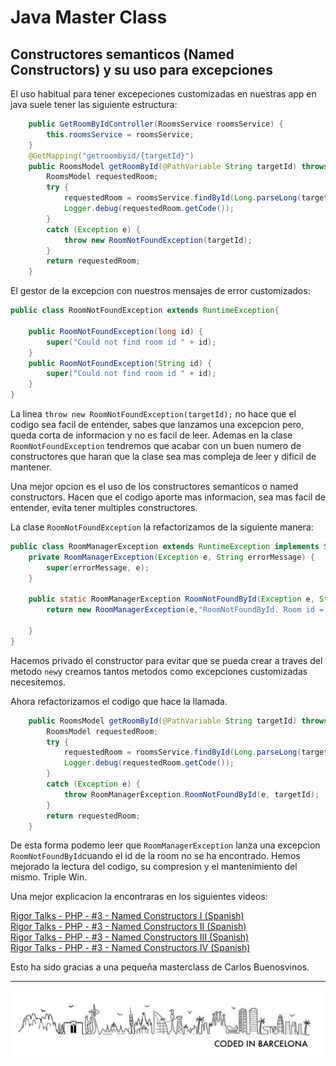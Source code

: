 # Java Master Class

## Constructores semanticos (Named Constructors) y su uso para excepciones

El uso habitual para tener excepeciones customizadas en nuestras app en java suele tener las siguiente estructura:  

```java
    public GetRoomByIdController(RoomsService roomsService) {
        this.roomsService = roomsService;
    }
    @GetMapping("getroombyid/{targetId}")
    public RoomsModel getRoomById(@PathVariable String targetId) throws RoomManagerException {
        RoomsModel requestedRoom;
        try {
            requestedRoom = roomsService.findById(Long.parseLong(targetId));
            Logger.debug(requestedRoom.getCode());
        }
        catch (Exception e) {
            throw new RoomNotFoundException(targetId);
        }
        return requestedRoom;
    }
```

El gestor de la excepcion con nuestros mensajes de error customizados:  

```java
public class RoomNotFoundException extends RuntimeException{

    public RoomNotFoundException(long id) {
        super("Could not find room id " + id);
    }
    public RoomNotFoundException(String id) {
        super("Could not find room id " + id);
    }
}
```

La linea  ``` throw new RoomNotFoundException(targetId); ``` no hace que el codigo sea facil de entender, sabes que lanzamos una excepcion pero, queda corta de informacion y no es facil de leer. Ademas en la clase ``` RoomNotFoundException ``` tendremos que acabar con un buen numero de constructores que haran que la clase sea mas compleja de leer y dificil de mantener.  

Una mejor opcion es el uso de los constructores semanticos o named constructors. Hacen que el codigo aporte mas informacion, sea mas facil de entender, evita tener multiples constructores.

La clase ``` RoomNotFoundException ``` la refactorizamos de la siguiente manera:

```java
public class RoomManagerException extends RuntimeException implements Serializable {
    private RoomManagerException(Exception e, String errorMessage) {
        super(errorMessage, e);
    }

    public static RoomManagerException RoomNotFoundById(Exception e, String id) {
        return new RoomManagerException(e,"RoomNotFoundById. Room id = " + id + " NOT FOUND");

    }
}
```

Hacemos privado el constructor para evitar que se pueda crear a traves del metodo ```new```y creamos tantos metodos como excepciones customizadas necesitemos.  

Ahora refactorizamos el codigo que hace la llamada.  

```java
    public RoomsModel getRoomById(@PathVariable String targetId) throws RoomManagerException {
        RoomsModel requestedRoom;
        try {
            requestedRoom = roomsService.findById(Long.parseLong(targetId));
            Logger.debug(requestedRoom.getCode());
        }
        catch (Exception e) {
            throw RoomManagerException.RoomNotFoundById(e, targetId);
        }
        return requestedRoom;
    }
```

De esta forma podemo leer que ```RoomManagerException``` lanza una excepcion ```RoomNotFoundById```cuando el id de la room no se ha encontrado. Hemos mejorado la lectura del codigo, su compresion y el mantenimiento del mismo. Triple Win.  

Una mejor explicacion la encontraras en los siguientes videos:  

[Rigor Talks - PHP - #3 - Named Constructors I (Spanish)](https://youtu.be/LjEG7AR-MOg)  
[Rigor Talks - PHP - #3 - Named Constructors II (Spanish)](https://youtu.be/RE3cAEFSsDc)  
[Rigor Talks - PHP - #3 - Named Constructors III (Spanish)](https://youtu.be/w2CfVDtQGc0)  
[Rigor Talks - PHP - #3 - Named Constructors IV (Spanish)](https://youtu.be/210Ed5PeK4g)  

Esto ha sido gracias a una pequeña masterclass de Carlos Buenosvinos.  

---
<!-- Pit i Collons -->
![Coded In Barcelona](https://raw.githubusercontent.com/leguim-repo/leguim-repo/master/img/currentfooter.png)